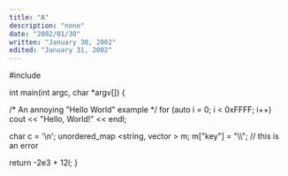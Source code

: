 ```yaml
---
title: "A"
description: "none"
date: "2002/01/30"
written: "January 30, 2002"
edited: "January 31, 2002"
---
```

#include <iostream>

int main(int argc, char *argv[]) {

  /* An annoying "Hello World" example */
  for (auto i = 0; i < 0xFFFF; i++)
    cout << "Hello, World!" << endl;

  char c = '\n';
  unordered_map <string, vector<string> > m;
  m["key"] = "\\\\"; // this is an error

  return -2e3 + 12l;
}